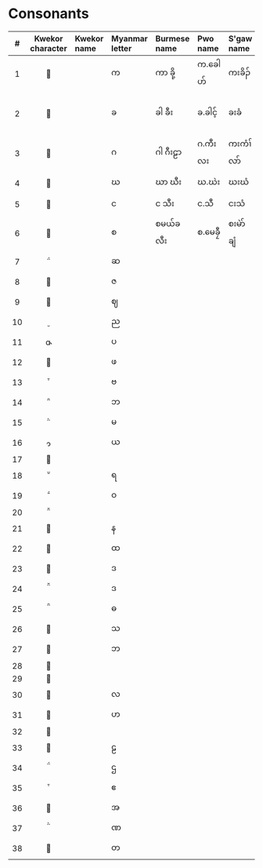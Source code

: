 # Consonants

| # | Kwekor character | Kwekor name | Myanmar letter | Burmese name | Pwo name | S'gaw name | Thai letter | Thai name | IPA | English name | Unicode name |
|:-:|:-:|:--|:--|:--|:--|:--|:--|:--|:--|:--|:--|
|1|||က|ကာ ခို့|က.ခေါဟ်|ကးခိၣ်|ก|กะ โค|/k/|ka kho|KA|
|2|||ခ|ခါ ခီး|ခ.ခါင့်|ခးခံ|ข|คะ คี|/kʰ/|kha khaing / kha khi|KHA|
|3|||ဂ|ဂါ ဂီးဠာ|ဂ.ကီးလး|ကးကံၢ်လာ်|ค|กะ กีลา|/g/|ga gilaa|GA|
|4|||ဃ|ဃာ ဃီး|ဃ.ဃဲး|ဃးဃံ|ฆ|ฆะ กระดูก|/x/|gha ghi|GHA|
|5|||င|င သီး|င.သီ|ငးသံ|ง|งะ ซี|/ŋ/|nga thi|NGA|
|6|||စ|စမယ်ခလီး|စ.မေခၠီ|စးမဲာ်ချံ|จ|ซะ แหม่คลี|/s/|sa mekhli|CA|
|7|||ဆ||||||||CHA|
|8|||ဇ||||||||JA|
|9|||ဈ||||||||JHA|
|10|||ည||||||||NYA|
|11|||ပ||||||||PA|
|12|||ဖ||||||||PHA|
|13|||ဗ||||||||BA|
|14|||ဘ||||||||BHA|
|15|||မ||||||||MA|
|16|||ယ||||||||YA|
|17|||||||||||SHA|
|18|||ရ||||||||RA|
|19|||ဝ||||||||WA|
|20||||||||||||
|21|||န||||||||NA|
|22|||ထ||||||||THA|
|23|||ဒ||||||||DDA|
|24|||ဒ||||||||DA|
|25|||ဓ||||||||DHA|
|26|||သ||||||||SA|
|27|||ဘ||||||||BBA|
|28|||||||||||DDDA|
|29|||||||||||MMA|
|30|||လ||||||||LA|
|31|||ဟ||||||||HA|
|32|||||||||||XA|
|33|||ဠ||||||||LLA|
|34|||ဌ||||||||TTHA|
|35|||ဧ||||||||HHA|
|36|||အ||||||||A|
|37|||ဏ||||||||NNA|
|38|||တ||||||||TTA|
